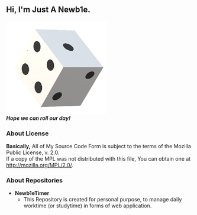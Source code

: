 ## Hi, I'm Just A Newb1e.
![img](https://github.com/JIHOI-KIM/JIHOI-KIM/blob/main/Dice.png)  
___Hope we can roll our day!___

### About License
__Basically,__ All of My Source Code Form is subject to the terms of the Mozilla Public License, v. 2.0.  
If a copy of the MPL was not distributed with this file, You can obtain one at http://mozilla.org/MPL/2.0/.

### About Repositories
+ __Newb1eTimer__
   + This Repository is created for personal purpose, to manage daily worktime (or studytime) in forms of web application.
